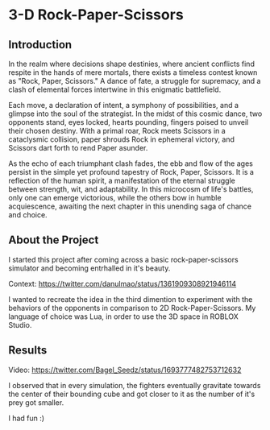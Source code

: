 # 3-D Rock-Paper-Scissors
## Introduction
In the realm where decisions shape destinies, where ancient conflicts find respite in the hands of mere mortals, there exists a timeless contest known as "Rock, Paper, Scissors." A dance of fate, a struggle for supremacy, and a clash of elemental forces intertwine in this enigmatic battlefield.

Each move, a declaration of intent, a symphony of possibilities, and a glimpse into the soul of the strategist. In the midst of this cosmic dance, two opponents stand, eyes locked, hearts pounding, fingers poised to unveil their chosen destiny. With a primal roar, Rock meets Scissors in a cataclysmic collision, paper shrouds Rock in ephemeral victory, and Scissors dart forth to rend Paper asunder.

As the echo of each triumphant clash fades, the ebb and flow of the ages persist in the simple yet profound tapestry of Rock, Paper, Scissors. It is a reflection of the human spirit, a manifestation of the eternal struggle between strength, wit, and adaptability. In this microcosm of life's battles, only one can emerge victorious, while the others bow in humble acquiescence, awaiting the next chapter in this unending saga of chance and choice.

## About the Project

I started this project after coming across a basic rock-paper-scissors simulator and becoming entrhalled in it's beauty.

Context: https://twitter.com/danulmao/status/1361909308921946114

I wanted to recreate the idea in the third dimention to experiment with the behaviors of the opponents in comparison to 2D Rock-Paper-Scissors. My language of choice was Lua, in order to use the 3D space in ROBLOX Studio. 

## Results

Video: https://twitter.com/Bagel_Seedz/status/1693777482753712632

I observed that in every simulation, the fighters eventually gravitate towards the center of their bounding cube and got closer to it as the number of it's prey got smaller.

I had fun :)
